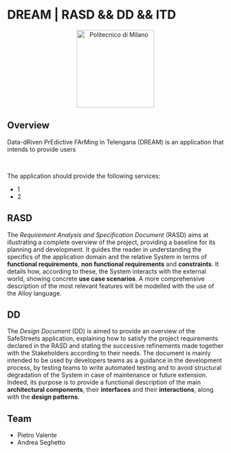 # DREAM | RASD && DD && ITD

<p align="center">
    <img src="https://i.imgur.com/mPb3Qbd.gif" width="180" alt="Politecnico di Milano"/>
</p>

## Overview

Data-dRiven PrEdictive FArMing in Telengana (DREAM) is an application that intends to provide users 

<br>

The application should provide the following services:

* 1
* 2

## RASD

The _Requirement Analysis and Specification Document_ (RASD) aims at illustrating a complete overview of the project, providing a baseline for its planning and development. It guides the reader in understanding the specifics of the application domain and the relative System in terms of **functional requirements**, **non functional requirements** and **constraints**. It details how, according to these, the System interacts with the external world, showing concrete **use case scenarios**. A more comprehensive description of the most relevant features will be modelled with the use of the Alloy language.

## DD

The _Design Document_ (DD) is aimed to provide an overview of the SafeStreets application, explaining how to satisfy the project requirements declared in the RASD and stating the successive refinements made together with the Stakeholders according to their needs. The document is mainly intended to be used by developers teams as a guidance in the development process, by testing teams to write automated testing and to avoid structural degradation of the System in case of maintenance or future extension. Indeed, its purpose is to provide a functional description of the main **architectural components**, their **interfaces** and their **interactions**, along with the **design patterns**.

## Team
- Pietro Valente
- Andrea Seghetto
